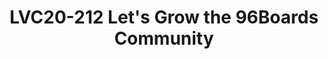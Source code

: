 ---
categories:
- lvc20
description: 96Boards team and partners like Arrow Electronics worked hard to promote,
  and make 96Boards visible in the embedded designer community. During this session
  I am inviting the audience for an open discussion on how to make the 96Boards more
  popular, more competitive against the standard development platforms / board makers.
image: /assets/images/featured-images/lvc20/LVC20-212.png
session_id: LVC20-212
session_room: '[Track 1] IoT/Edge/Embedded'
session_slot:
  end_time: 2020-09-23 11:25
  start_time: 2020-09-23 11:00
session_speakers:
- speaker_bio: In the last two years I am Program Manager at Arrow Electronics covering
    the System on Module and Board program in particular the 96Boards activies in
    EMEA. Previously I was application Engineer supporting the field sales team with
    the SoM and Processor based projects.
  speaker_company: Arrow Electronics
  speaker_image: http://avatars.sched.co/9/67/7327751/avatar.jpg.320x320px.jpg?f83
  speaker_name: Attila Ambrus
  speaker_position: Program Manager
  speaker_role: attendee, speaker
session_track: 96Boards
tag: session
tags: 96Boards
title: LVC20-212 Let's Grow the 96Boards Community
---